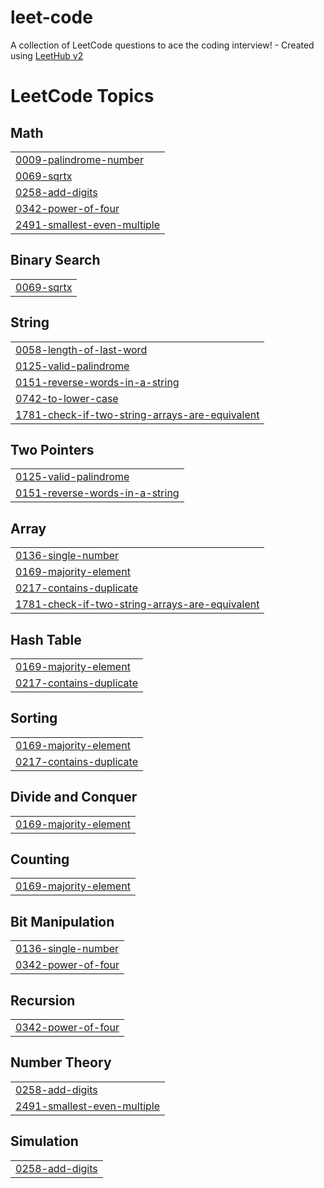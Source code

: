 # leet-code
A collection of LeetCode questions to ace the coding interview! - Created using [LeetHub v2](https://github.com/arunbhardwaj/LeetHub-2.0)

<!---LeetCode Topics Start-->
# LeetCode Topics
## Math
|  |
| ------- |
| [0009-palindrome-number](https://github.com/AbinPrasanth/leet-code/tree/master/0009-palindrome-number) |
| [0069-sqrtx](https://github.com/AbinPrasanth/leet-code/tree/master/0069-sqrtx) |
| [0258-add-digits](https://github.com/AbinPrasanth/leet-code/tree/master/0258-add-digits) |
| [0342-power-of-four](https://github.com/AbinPrasanth/leet-code/tree/master/0342-power-of-four) |
| [2491-smallest-even-multiple](https://github.com/AbinPrasanth/leet-code/tree/master/2491-smallest-even-multiple) |
## Binary Search
|  |
| ------- |
| [0069-sqrtx](https://github.com/AbinPrasanth/leet-code/tree/master/0069-sqrtx) |
## String
|  |
| ------- |
| [0058-length-of-last-word](https://github.com/AbinPrasanth/leet-code/tree/master/0058-length-of-last-word) |
| [0125-valid-palindrome](https://github.com/AbinPrasanth/leet-code/tree/master/0125-valid-palindrome) |
| [0151-reverse-words-in-a-string](https://github.com/AbinPrasanth/leet-code/tree/master/0151-reverse-words-in-a-string) |
| [0742-to-lower-case](https://github.com/AbinPrasanth/leet-code/tree/master/0742-to-lower-case) |
| [1781-check-if-two-string-arrays-are-equivalent](https://github.com/AbinPrasanth/leet-code/tree/master/1781-check-if-two-string-arrays-are-equivalent) |
## Two Pointers
|  |
| ------- |
| [0125-valid-palindrome](https://github.com/AbinPrasanth/leet-code/tree/master/0125-valid-palindrome) |
| [0151-reverse-words-in-a-string](https://github.com/AbinPrasanth/leet-code/tree/master/0151-reverse-words-in-a-string) |
## Array
|  |
| ------- |
| [0136-single-number](https://github.com/AbinPrasanth/leet-code/tree/master/0136-single-number) |
| [0169-majority-element](https://github.com/AbinPrasanth/leet-code/tree/master/0169-majority-element) |
| [0217-contains-duplicate](https://github.com/AbinPrasanth/leet-code/tree/master/0217-contains-duplicate) |
| [1781-check-if-two-string-arrays-are-equivalent](https://github.com/AbinPrasanth/leet-code/tree/master/1781-check-if-two-string-arrays-are-equivalent) |
## Hash Table
|  |
| ------- |
| [0169-majority-element](https://github.com/AbinPrasanth/leet-code/tree/master/0169-majority-element) |
| [0217-contains-duplicate](https://github.com/AbinPrasanth/leet-code/tree/master/0217-contains-duplicate) |
## Sorting
|  |
| ------- |
| [0169-majority-element](https://github.com/AbinPrasanth/leet-code/tree/master/0169-majority-element) |
| [0217-contains-duplicate](https://github.com/AbinPrasanth/leet-code/tree/master/0217-contains-duplicate) |
## Divide and Conquer
|  |
| ------- |
| [0169-majority-element](https://github.com/AbinPrasanth/leet-code/tree/master/0169-majority-element) |
## Counting
|  |
| ------- |
| [0169-majority-element](https://github.com/AbinPrasanth/leet-code/tree/master/0169-majority-element) |
## Bit Manipulation
|  |
| ------- |
| [0136-single-number](https://github.com/AbinPrasanth/leet-code/tree/master/0136-single-number) |
| [0342-power-of-four](https://github.com/AbinPrasanth/leet-code/tree/master/0342-power-of-four) |
## Recursion
|  |
| ------- |
| [0342-power-of-four](https://github.com/AbinPrasanth/leet-code/tree/master/0342-power-of-four) |
## Number Theory
|  |
| ------- |
| [0258-add-digits](https://github.com/AbinPrasanth/leet-code/tree/master/0258-add-digits) |
| [2491-smallest-even-multiple](https://github.com/AbinPrasanth/leet-code/tree/master/2491-smallest-even-multiple) |
## Simulation
|  |
| ------- |
| [0258-add-digits](https://github.com/AbinPrasanth/leet-code/tree/master/0258-add-digits) |
<!---LeetCode Topics End-->